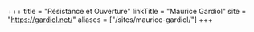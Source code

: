 +++
title = "Résistance et Ouverture"
linkTitle = "Maurice Gardiol"
site = "https://gardiol.net/"
aliases = ["/sites/maurice-gardiol/"]
+++
